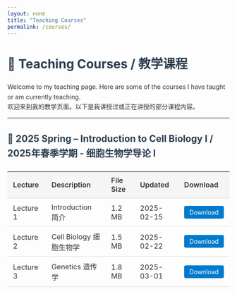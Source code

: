 ```yaml
---
layout: none
title: "Teaching Courses"
permalink: /courses/
---
```


<style>
  body {
    font-family: -apple-system, BlinkMacSystemFont, "Segoe UI", Roboto, "Helvetica Neue", Arial, sans-serif;
    line-height: 1.6;
    color: #333;
    padding: 1rem;
  }

  h1, h2 {
    color: #2c3e50;
  }

  table {
    width: 100%;
    border-collapse: collapse;
    margin-top: 1.5rem;
    margin-bottom: 2rem;
  }

  th, td {
    text-align: left !important;
    padding: 0.6rem 0.8rem;
    border-bottom: 1px solid #ddd;
  }

  th {
    background-color: #f5f5f5;
    font-weight: 600;
  }

  a.download-button {
    background-color: #007acc;
    color: white;
    padding: 6px 12px;
    text-decoration: none;
    border-radius: 4px;
    font-size: 14px;
  }

  a.download-button:hover {
    background-color: #005fa3;
  }

  .course-section {
    margin-top: 2rem;
  }
</style>

# 📘 Teaching Courses / 教学课程

Welcome to my teaching page. Here are some of the courses I have taught or am currently teaching.  
欢迎来到我的教学页面。以下是我讲授过或正在讲授的部分课程内容。

---

## 🧬 2025 Spring – Introduction to Cell Biology I / 2025年春季学期 - 细胞生物学导论 I

<table>
  <thead>
    <tr>
      <th>Lecture</th>
      <th>Description</th>
      <th>File Size</th>
      <th>Updated</th>
      <th>Download</th>
    </tr>
  </thead>
  <tbody>
    <tr>
      <td>Lecture 1</td>
      <td>Introduction 简介</td>
      <td>1.2 MB</td>
      <td>2025-02-15</td>
      <td><a class="download-button" href="/courses/lecture1-Introduction.pdf" download>Download</a></td>
    </tr>
    <tr>
      <td>Lecture 2</td>
      <td>Cell Biology 细胞生物学</td>
      <td>1.5 MB</td>
      <td>2025-02-22</td>
      <td><a class="download-button" href="/courses/lecture2-Cellbiology.pdf" download>Download</a></td>
    </tr>
    <tr>
      <td>Lecture 3</td>
      <td>Genetics 遗传学</td>
      <td>1.8 MB</td>
      <td>2025-03-01</td>
      <td><a class="download-button" href="/courses/lecture3-Genetics.pdf" download>Download</a></td>
    </tr>
  </tbody>
</table>
